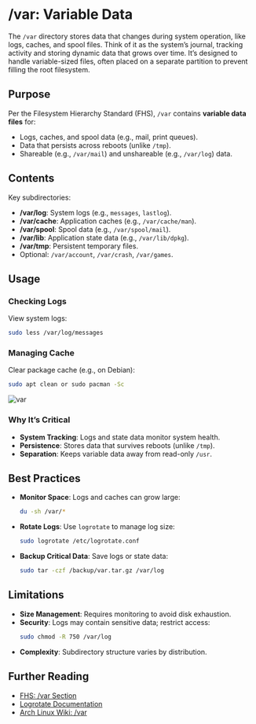 # /var: Variable Data

The `/var` directory stores data that changes during system operation, like logs, caches, and spool files. Think of it as the system’s journal, tracking activity and storing dynamic data that grows over time. It’s designed to handle variable-sized files, often placed on a separate partition to prevent filling the root filesystem.

## Purpose

Per the Filesystem Hierarchy Standard (FHS), `/var` contains **variable data files** for:
- Logs, caches, and spool data (e.g., mail, print queues).
- Data that persists across reboots (unlike `/tmp`).
- Shareable (e.g., `/var/mail`) and unshareable (e.g., `/var/log`) data.

## Contents

Key subdirectories:
- **/var/log**: System logs (e.g., `messages`, `lastlog`).
- **/var/cache**: Application caches (e.g., `/var/cache/man`).
- **/var/spool**: Spool data (e.g., `/var/spool/mail`).
- **/var/lib**: Application state data (e.g., `/var/lib/dpkg`).
- **/var/tmp**: Persistent temporary files.
- Optional: `/var/account`, `/var/crash`, `/var/games`.

## Usage

### Checking Logs
View system logs:
```bash
sudo less /var/log/messages
```

### Managing Cache
Clear package cache (e.g., on Debian):
```bash
sudo apt clean or sudo pacman -Sc
```
![var](/../screenshots/37.png)

### Why It’s Critical
- **System Tracking**: Logs and state data monitor system health.
- **Persistence**: Stores data that survives reboots (unlike `/tmp`).
- **Separation**: Keeps variable data away from read-only `/usr`.

## Best Practices
- **Monitor Space**: Logs and caches can grow large:
  ```bash
  du -sh /var/*
  ```
- **Rotate Logs**: Use `logrotate` to manage log size:
  ```bash
  sudo logrotate /etc/logrotate.conf
  ```
- **Backup Critical Data**: Save logs or state data:
  ```bash
  sudo tar -czf /backup/var.tar.gz /var/log
  ```

## Limitations
- **Size Management**: Requires monitoring to avoid disk exhaustion.
- **Security**: Logs may contain sensitive data; restrict access:
  ```bash
  sudo chmod -R 750 /var/log
  ```
- **Complexity**: Subdirectory structure varies by distribution.

## Further Reading
- [FHS: /var Section](http://www.pathname.com/fhs/)
- [Logrotate Documentation](https://github.com/logrotate/logrotate)
- [Arch Linux Wiki: /var](https://wiki.archlinux.org/title/Filesystem_hierarchy)


